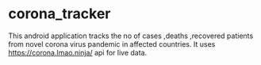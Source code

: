 # corona_tracker
This android application tracks the no of cases ,deaths ,recovered patients from novel corona virus pandemic in affected countries.
It uses https://corona.lmao.ninja/ api for live data.
